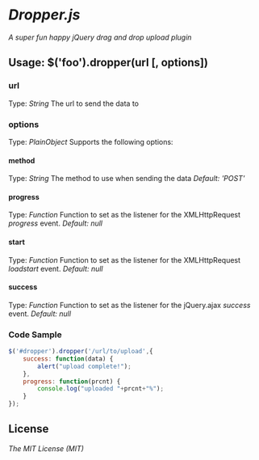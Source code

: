 # _Dropper.js_

_A super fun happy jQuery drag and drop upload plugin_

## Usage: $('foo').dropper(url [, options])

### url
Type: _String_
The url to send the data to

### options
Type: _PlainObject_
Supports the following options:

#### method
Type: _String_
The method to use when sending the data
_Default: 'POST'_

#### progress
Type: _Function_
Function to set as the listener for the XMLHttpRequest _progress_ event.
_Default: null_

#### start
Type: _Function_
Function to set as the listener for the XMLHttpRequest _loadstart_ event.
_Default: null_

#### success
Type: _Function_
Function to set as the listener for the jQuery.ajax _success_ event.
_Default: null_

### Code Sample

```javascript
$('#dropper').dropper('/url/to/upload',{
	success: function(data) {
		alert("upload complete!");
	},
	progress: function(prcnt) {
		console.log("uploaded "+prcnt+"%");
	}
});
```

## License
_The MIT License (MIT)_ 

